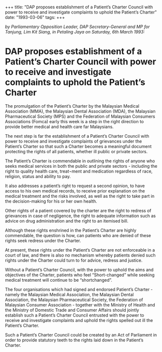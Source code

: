 +++ 
title: "DAP proposes establishment of a Patient’s Charter Council with power to receive and investigate complaints to uphold the Patient’s Charter"
date: "1993-03-06"
tags:
+++

_by Parliamentary Opposition Leader, DAP Secretary-General and MP for Tanjung, Lim Kit Siang, in Petaling Jaya on Saturday, 6th March 1993:_

# DAP proposes establishment of a Patient’s Charter Council with power to receive and investigate complaints to uphold the Patient’s Charter

The promulgation of the Patient’s Charter by the Malaysian Medical Association (MMA), the Malaysian Dental Association (MDA), the Malaysian Pharmaceutical Society (MPS) and the Federation of Malaysian Consumers Associations (Fomca) early this week is a step in the right direction to provide better medical and health care far Malaysians.</u>

The next step is far the establishment of a Patient’s Charter Council with power to receive and investigate complaints of grievances under the Patient’s Charter so that such a Charter becomes a meaningful document protecting the rights of all patients, whether ill public or private sectors.

The Patient’s Charter is commendable in outlining the rights of anyone who seeks medical services in both the public and private sectors - including the right to quality health care, treat¬ment and medication regardless of race, religion, status and ability to pay.

It also addresses a patient’s right to request a second opinion, to have access to his own medical records, to receive prior explanation on the medical treatment and the risks involved, as well as the right to take part in the decision-making for his or her own health.

Other rights of a patient covered by the charter are the right to redress of grievances in case of negligence, the right to adequate information such as advice on drug administration and the right to an itemised bill.

Although these rights enshrined in the Patient’s Charter are highly commendable, the question is how, can patients who are denied of these rights seek redress under the Charter.

At present, these rights under the Patient’s Charter are not enforceable in a court of law, and there is also no mechanism whereby patients denied such rights under the Charter could turn to for advice, redress and justice.

Without a Patient’s Charter Council, with the power to uphold the aims and objectives of the Charter, patients who feel “Short-changed” while seeking medical treatment will continue to be “shortchanged”.

The four organisations which had signed and endorsed Patient’s Charter - namely the Malaysian Medical Association, the Malaysian Dental Association, the Malaysian Pharmaceutical Society, the Federation of Malaysian Consumer Association - together with the Ministry of Health and the Ministry of Domestic Trade and Consumer Affairs should jointly establish such a Patient’s Charter Council entrusted with the power to receive and investigate complaints and uphold the rights spelled out ill the Patient’s Charter.

Such a Patient’s Charter Council could be created by an Act of Parliament in order to provide statutory teeth to the rights laid down in the Patient’s Charter.
 

